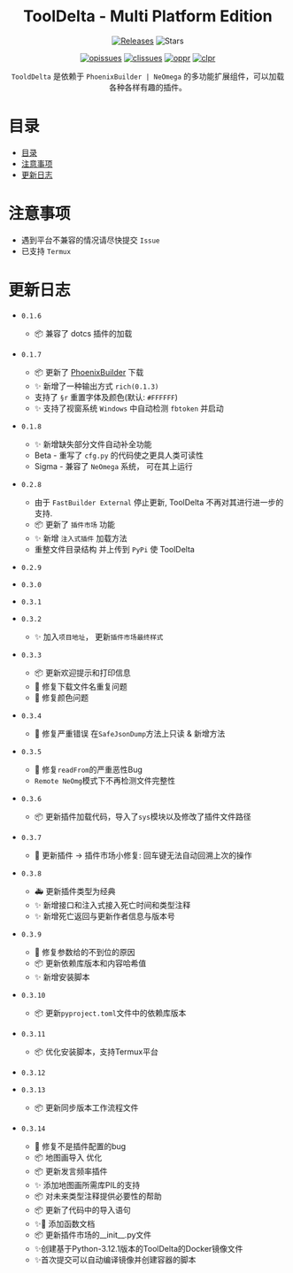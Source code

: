 <h1 align="center">ToolDelta - Multi Platform Edition</h1>
<p align="center">
  <a href="https://github.com/SuperScript-PRC/ToolDelta/releases"><img src="https://img.shields.io/github/v/release/SuperScript-PRC/ToolDelta?display_name=tag&sort=semver" alt="Releases"></a>
  <img src="https://img.shields.io/github/stars/SuperScript-PRC/ToolDelta.svg?style=falt" alt="Stars">
</p>

<p align="center">
  <a href="https://github.com/SuperScript-PRC/ToolDelta/issues"><img src="https://img.shields.io/github/issues/SuperScript-PRC/ToolDelta.svg?style=flat" alt="opissues"></a>
  <a href="https://github.com/SuperScript-PRC/ToolDelta/issues?q=is%3Aissue+is%3Aclosed"><img src="https://img.shields.io/github/issues-closed/SuperScript-PRC/ToolDelta.svg?style=flat&color=success" alt="clissues"></a>
  <a href="https://github.com/SuperScript-PRC/ToolDelta/pulls"><img src="https://img.shields.io/github/issues-pr/SuperScript-PRC/ToolDelta.svg?style=falt" alt="oppr"></a>
  <a href="https://github.com/SuperScript-PRC/ToolDelta/pulls?q=is%3Apr+is%3Aclosed"><img src="https://img.shields.io/github/issues-pr-closed/SuperScript-PRC/ToolDelta.svg?style=flat&color=success" alt="clpr"></a>
</p>

<p align="center">
  <code>TooldDelta</code> 是依赖于 <code>PhoenixBuilder | NeOmega</code> 的多功能扩展组件，可以加载各种各样有趣的插件。
</p>

# 目录

- [目录](#目录)
- [注意事项](#注意事项)
- [更新日志](#更新日志)

# 注意事项

- 遇到平台不兼容的情况请尽快提交 `Issue`
- 已支持 `Termux`

# 更新日志

- `0.1.6`

  * 📦 兼容了 dotcs 插件的加载
- `0.1.7`

  * 📦 更新了 [PhoenixBuilder](https://github.com/LNSSPsd/PhoenixBuilder) 下载
  * ✨ 新增了一种输出方式 `rich(0.1.3)`
  * 支持了 `§r` 重置字体及颜色(默认: `#FFFFFF`)
  * ✨ 支持了视窗系统 `Windows` 中自动检测 `fbtoken` 并启动
- `0.1.8`

  * ✨ 新增缺失部分文件自动补全功能
  * Beta - 重写了 `cfg.py` 的代码使之更具人类可读性
  * Sigma - 兼容了 `NeOmega` 系统， 可在其上运行
- `0.2.8`

  * 由于 `FastBuilder External` 停止更新, ToolDelta 不再对其进行进一步的支持.
  * 📦 更新了 `插件市场` 功能
  * ✨ 新增 `注入式插件` 加载方法
  * 重整文件目录结构 并上传到 `PyPi` 使 ToolDelta
- `0.2.9`
- `0.3.0`
- `0.3.1`

* `0.3.2`

  * ✨ 加入`项目地址`， 更新`插件市场最终样式`
* `0.3.3`

  * 📦 更新欢迎提示和打印信息
  * 🐛 修复下载文件名重复问题
  * 🐛 修复颜色问题
* `0.3.4`

  * 🐛 修复严重错误 在`SafeJsonDump`方法上只读 & 新增方法
* `0.3.5`

  * 🐛 修复`readFrom`的严重恶性Bug
  * `Remote NeOmg`模式下不再检测文件完整性
* `0.3.6`

  * 📦 更新插件加载代码，导入了`sys`模块以及修改了插件文件路径
* `0.3.7`

  * 🐛 更新插件 -> 插件市场小修复: 回车键无法自动回溯上次的操作
* `0.3.8`

  * 🚑 更新插件类型为经典
  * ✨ 新增接口和注入式接入死亡时间和类型注释
  * ✨ 新增死亡返回与更新作者信息与版本号
* `0.3.9`

  * 🐛 修复参数给的不到位的原因
  * 📦 更新依赖库版本和内容哈希值
  * ✨ 新增安装脚本
* `0.3.10`

  * 📦 更新`pyproject.toml`文件中的依赖库版本
* `0.3.11`

  * 📦 优化安装脚本，支持Termux平台
* `0.3.12`
* `0.3.13`

  * 📦 更新同步版本工作流程文件
* `0.3.14`

  * 🐛 修复不是插件配置的bug
  * 📦 地图画导入 优化
  * 📦 更新发言频率插件
  * ✨ 添加地图画所需库PIL的支持
  * 📦 对未来类型注释提供必要性的帮助
  * 📦 更新了代码中的导入语句
  * ✨📖 添加函数文档
  * 📦 更新插件市场的__init__.py文件
  * ✨创建基于Python-3.12.1版本的ToolDelta的Docker镜像文件
  * ✨首次提交可以自动编译镜像并创建容器的脚本
